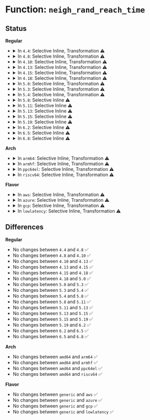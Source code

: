 # Function: <code>neigh_rand_reach_time</code>

## Status
<b>Regular</b>
<ul>
<li>
<details>
<summary>In <code>4.4</code>: Selective Inline, Transformation ⚠️</summary>

```c
long unsigned int neigh_rand_reach_time(long unsigned int base);
```

**Collision:** Unique Global

**Inline:** Selective

**Transformation:** True

**Instances:**

```
In net/core/neighbour.c (ffffffff81725680)
Location: net/core/neighbour.c:112
Inline: True
Inline callers:
  - net/core/neighbour.c:neigh_parms_alloc
  - net/core/neighbour.c:neigh_proc_base_reachable_time
  - net/core/neighbour.c:neigh_periodic_work
  - net/core/neighbour.c:neightbl_set
  - net/core/neighbour.c:neigh_table_init
Direct callers:
  - net/core/neighbour.c:neigh_parms_alloc
  - net/core/neighbour.c:neigh_proc_base_reachable_time
  - net/core/neighbour.c:neigh_periodic_work
  - net/core/neighbour.c:neightbl_set
  - net/core/neighbour.c:neigh_table_init
  - net/ipv6/ndisc.c:ndisc_ifinfo_sysctl_change
  - net/ipv6/ndisc.c:ndisc_router_discovery
```
**Symbols:**

```
ffffffff81725680-ffffffff817256a3: neigh_rand_reach_time.part.25 (STB_LOCAL)
ffffffff817256b0-ffffffff817256c8: neigh_rand_reach_time (STB_GLOBAL)
```
</details>
</li>
<li>
<details>
<summary>In <code>4.8</code>: Selective Inline, Transformation ⚠️</summary>

```c
long unsigned int neigh_rand_reach_time(long unsigned int base);
```

**Collision:** Unique Global

**Inline:** Selective

**Transformation:** True

**Instances:**

```
In net/core/neighbour.c (ffffffff8178f2fe)
Location: net/core/neighbour.c:112
Inline: True
Inline callers:
  - net/core/neighbour.c:neigh_proc_base_reachable_time
  - net/core/neighbour.c:neightbl_set
  - net/core/neighbour.c:neigh_table_init
  - net/core/neighbour.c:neigh_parms_alloc
  - net/core/neighbour.c:neigh_periodic_work
Direct callers:
  - net/core/neighbour.c:neigh_proc_base_reachable_time
  - net/core/neighbour.c:neightbl_set
  - net/core/neighbour.c:neigh_table_init
  - net/core/neighbour.c:neigh_parms_alloc
  - net/core/neighbour.c:neigh_periodic_work
  - net/ipv6/ndisc.c:ndisc_ifinfo_sysctl_change
  - net/ipv6/ndisc.c:ndisc_router_discovery
```
**Symbols:**

```
ffffffff8178f130-ffffffff8178f153: neigh_rand_reach_time.part.25 (STB_LOCAL)
ffffffff8178f160-ffffffff8178f179: neigh_rand_reach_time (STB_GLOBAL)
```
</details>
</li>
<li>
<details>
<summary>In <code>4.10</code>: Selective Inline, Transformation ⚠️</summary>

```c
long unsigned int neigh_rand_reach_time(long unsigned int base);
```

**Collision:** Unique Global

**Inline:** Selective

**Transformation:** True

**Instances:**

```
In net/core/neighbour.c (ffffffff817bcbae)
Location: net/core/neighbour.c:113
Inline: True
Inline callers:
  - net/core/neighbour.c:neigh_proc_base_reachable_time
  - net/core/neighbour.c:neightbl_set
  - net/core/neighbour.c:neigh_table_init
  - net/core/neighbour.c:neigh_parms_alloc
  - net/core/neighbour.c:neigh_periodic_work
Direct callers:
  - net/core/neighbour.c:neigh_proc_base_reachable_time
  - net/core/neighbour.c:neightbl_set
  - net/core/neighbour.c:neigh_table_init
  - net/core/neighbour.c:neigh_parms_alloc
  - net/core/neighbour.c:neigh_periodic_work
  - net/ipv6/ndisc.c:ndisc_ifinfo_sysctl_change
  - net/ipv6/ndisc.c:ndisc_router_discovery
```
**Symbols:**

```
ffffffff817bc9e0-ffffffff817bca03: neigh_rand_reach_time.part.27 (STB_LOCAL)
ffffffff817bca10-ffffffff817bca29: neigh_rand_reach_time (STB_GLOBAL)
```
</details>
</li>
<li>
<details>
<summary>In <code>4.13</code>: Selective Inline, Transformation ⚠️</summary>

```c
long unsigned int neigh_rand_reach_time(long unsigned int base);
```

**Collision:** Unique Global

**Inline:** Selective

**Transformation:** True

**Instances:**

```
In net/core/neighbour.c (ffffffff817db270)
Location: net/core/neighbour.c:114
Inline: True
Inline callers:
  - net/core/neighbour.c:neigh_proc_base_reachable_time
  - net/core/neighbour.c:neightbl_set
  - net/core/neighbour.c:neigh_table_init
  - net/core/neighbour.c:neigh_parms_alloc
  - net/core/neighbour.c:neigh_periodic_work
Direct callers:
  - net/core/neighbour.c:neigh_proc_base_reachable_time
  - net/core/neighbour.c:neightbl_set
  - net/core/neighbour.c:neigh_table_init
  - net/core/neighbour.c:neigh_parms_alloc
  - net/core/neighbour.c:neigh_periodic_work
  - net/ipv6/ndisc.c:ndisc_ifinfo_sysctl_change
  - net/ipv6/ndisc.c:ndisc_router_discovery
```
**Symbols:**

```
ffffffff817db0b0-ffffffff817db0d3: neigh_rand_reach_time.part.27 (STB_LOCAL)
ffffffff817db0e0-ffffffff817db0fa: neigh_rand_reach_time (STB_GLOBAL)
```
</details>
</li>
<li>
<details>
<summary>In <code>4.15</code>: Selective Inline, Transformation ⚠️</summary>

```c
long unsigned int neigh_rand_reach_time(long unsigned int base);
```

**Collision:** Unique Global

**Inline:** Selective

**Transformation:** True

**Instances:**

```
In net/core/neighbour.c (ffffffff81855a30)
Location: net/core/neighbour.c:114
Inline: True
Inline callers:
  - net/core/neighbour.c:neigh_proc_base_reachable_time
  - net/core/neighbour.c:neightbl_set
  - net/core/neighbour.c:neigh_table_init
  - net/core/neighbour.c:neigh_parms_alloc
  - net/core/neighbour.c:neigh_periodic_work
Direct callers:
  - net/core/neighbour.c:neigh_proc_base_reachable_time
  - net/core/neighbour.c:neightbl_set
  - net/core/neighbour.c:neigh_table_init
  - net/core/neighbour.c:neigh_parms_alloc
  - net/core/neighbour.c:neigh_periodic_work
  - net/ipv6/ndisc.c:ndisc_ifinfo_sysctl_change
  - net/ipv6/ndisc.c:ndisc_router_discovery
```
**Symbols:**

```
ffffffff81855860-ffffffff81855883: neigh_rand_reach_time.part.27 (STB_LOCAL)
ffffffff81855890-ffffffff818558aa: neigh_rand_reach_time (STB_GLOBAL)
```
</details>
</li>
<li>
<details>
<summary>In <code>4.18</code>: Selective Inline, Transformation ⚠️</summary>

```c
long unsigned int neigh_rand_reach_time(long unsigned int base);
```

**Collision:** Unique Global

**Inline:** Selective

**Transformation:** True

**Instances:**

```
In net/core/neighbour.c (ffffffff818a0fde)
Location: net/core/neighbour.c:115
Inline: True
Inline callers:
  - net/core/neighbour.c:neigh_proc_base_reachable_time
  - net/core/neighbour.c:neightbl_set
  - net/core/neighbour.c:neigh_table_init
  - net/core/neighbour.c:neigh_parms_alloc
  - net/core/neighbour.c:neigh_periodic_work
Direct callers:
  - net/core/neighbour.c:neigh_proc_base_reachable_time
  - net/core/neighbour.c:neightbl_set
  - net/core/neighbour.c:neigh_table_init
  - net/core/neighbour.c:neigh_parms_alloc
  - net/core/neighbour.c:neigh_periodic_work
  - net/ipv6/ndisc.c:ndisc_ifinfo_sysctl_change
  - net/ipv6/ndisc.c:ndisc_router_discovery
```
**Symbols:**

```
ffffffff818a0e00-ffffffff818a0e23: neigh_rand_reach_time.part.36 (STB_LOCAL)
ffffffff818a0e30-ffffffff818a0e49: neigh_rand_reach_time (STB_GLOBAL)
```
</details>
</li>
<li>
<details>
<summary>In <code>5.0</code>: Selective Inline, Transformation ⚠️</summary>

```c
long unsigned int neigh_rand_reach_time(long unsigned int base);
```

**Collision:** Unique Global

**Inline:** Selective

**Transformation:** True

**Instances:**

```
In net/core/neighbour.c (ffffffff818c384e)
Location: net/core/neighbour.c:116
Inline: True
Inline callers:
  - net/core/neighbour.c:neigh_proc_base_reachable_time
  - net/core/neighbour.c:neightbl_set
  - net/core/neighbour.c:neigh_table_init
  - net/core/neighbour.c:neigh_parms_alloc
  - net/core/neighbour.c:neigh_periodic_work
Direct callers:
  - net/core/neighbour.c:neigh_proc_base_reachable_time
  - net/core/neighbour.c:neightbl_set
  - net/core/neighbour.c:neigh_table_init
  - net/core/neighbour.c:neigh_parms_alloc
  - net/core/neighbour.c:neigh_periodic_work
  - net/ipv6/ndisc.c:ndisc_ifinfo_sysctl_change
  - net/ipv6/ndisc.c:ndisc_router_discovery
```
**Symbols:**

```
ffffffff818c3780-ffffffff818c37a3: neigh_rand_reach_time.part.40 (STB_LOCAL)
ffffffff818c37b0-ffffffff818c37c9: neigh_rand_reach_time (STB_GLOBAL)
```
</details>
</li>
<li>
<details>
<summary>In <code>5.3</code>: Selective Inline, Transformation ⚠️</summary>

```c
long unsigned int neigh_rand_reach_time(long unsigned int base);
```

**Collision:** Unique Global

**Inline:** Selective

**Transformation:** True

**Instances:**

```
In net/core/neighbour.c (ffffffff8191096a)
Location: net/core/neighbour.c:116
Inline: True
Inline callers:
  - net/core/neighbour.c:neigh_proc_base_reachable_time
  - net/core/neighbour.c:neightbl_set
  - net/core/neighbour.c:neigh_table_init
  - net/core/neighbour.c:neigh_parms_alloc
  - net/core/neighbour.c:neigh_periodic_work
Direct callers:
  - net/core/neighbour.c:neigh_proc_base_reachable_time
  - net/core/neighbour.c:neightbl_set
  - net/core/neighbour.c:neigh_table_init
  - net/core/neighbour.c:neigh_parms_alloc
  - net/core/neighbour.c:neigh_periodic_work
  - net/ipv6/ndisc.c:ndisc_ifinfo_sysctl_change
  - net/ipv6/ndisc.c:ndisc_router_discovery
```
**Symbols:**

```
ffffffff8190f890-ffffffff8190f8b3: neigh_rand_reach_time.part.0 (STB_LOCAL)
ffffffff8190f8c0-ffffffff8190f8d9: neigh_rand_reach_time (STB_GLOBAL)
```
</details>
</li>
<li>
<details>
<summary>In <code>5.4</code>: Selective Inline, Transformation ⚠️</summary>

```c
long unsigned int neigh_rand_reach_time(long unsigned int base);
```

**Collision:** Unique Global

**Inline:** Selective

**Transformation:** True

**Instances:**

```
In net/core/neighbour.c (ffffffff81942fda)
Location: net/core/neighbour.c:113
Inline: True
Inline callers:
  - net/core/neighbour.c:neigh_proc_base_reachable_time
  - net/core/neighbour.c:neightbl_set
  - net/core/neighbour.c:neigh_table_init
  - net/core/neighbour.c:neigh_parms_alloc
  - net/core/neighbour.c:neigh_periodic_work
Direct callers:
  - net/core/neighbour.c:neigh_proc_base_reachable_time
  - net/core/neighbour.c:neightbl_set
  - net/core/neighbour.c:neigh_table_init
  - net/core/neighbour.c:neigh_parms_alloc
  - net/core/neighbour.c:neigh_periodic_work
  - net/ipv6/ndisc.c:ndisc_ifinfo_sysctl_change
  - net/ipv6/ndisc.c:ndisc_router_discovery
```
**Symbols:**

```
ffffffff81941f00-ffffffff81941f23: neigh_rand_reach_time.part.0 (STB_LOCAL)
ffffffff81941f30-ffffffff81941f49: neigh_rand_reach_time (STB_GLOBAL)
```
</details>
</li>
<li>
<details>
<summary>In <code>5.8</code>: Selective Inline ⚠️</summary>

```c
long unsigned int neigh_rand_reach_time(long unsigned int base);
```

**Collision:** Unique Global

**Inline:** Selective

**Transformation:** False

**Instances:**

```
In net/core/neighbour.c (ffffffff81a1371a)
Location: net/core/neighbour.c:113
Inline: True
Inline callers:
  - net/core/neighbour.c:neigh_proc_base_reachable_time
  - net/core/neighbour.c:neigh_proc_base_reachable_time
  - net/core/neighbour.c:neightbl_set
  - net/core/neighbour.c:neightbl_set
  - net/core/neighbour.c:neigh_table_init
  - net/core/neighbour.c:neigh_table_init
  - net/core/neighbour.c:neigh_parms_alloc
  - net/core/neighbour.c:neigh_parms_alloc
  - net/core/neighbour.c:neigh_periodic_work
  - net/core/neighbour.c:neigh_periodic_work
Direct callers:
  - net/ipv6/ndisc.c:ndisc_ifinfo_sysctl_change
  - net/ipv6/ndisc.c:ndisc_router_discovery
```
**Symbols:**

```
ffffffff81a12150-ffffffff81a12187: neigh_rand_reach_time (STB_GLOBAL)
```
</details>
</li>
<li>
<details>
<summary>In <code>5.11</code>: Selective Inline ⚠️</summary>

```c
long unsigned int neigh_rand_reach_time(long unsigned int base);
```

**Collision:** Unique Global

**Inline:** Selective

**Transformation:** False

**Instances:**

```
In net/core/neighbour.c (ffffffff81a13afa)
Location: net/core/neighbour.c:113
Inline: True
Inline callers:
  - net/core/neighbour.c:neigh_proc_base_reachable_time
  - net/core/neighbour.c:neigh_proc_base_reachable_time
  - net/core/neighbour.c:neightbl_set
  - net/core/neighbour.c:neightbl_set
  - net/core/neighbour.c:neigh_table_init
  - net/core/neighbour.c:neigh_table_init
  - net/core/neighbour.c:neigh_parms_alloc
  - net/core/neighbour.c:neigh_parms_alloc
  - net/core/neighbour.c:neigh_periodic_work
  - net/core/neighbour.c:neigh_periodic_work
Direct callers:
  - net/ipv6/ndisc.c:ndisc_ifinfo_sysctl_change
  - net/ipv6/ndisc.c:ndisc_router_discovery
```
**Symbols:**

```
ffffffff81a123c0-ffffffff81a123f7: neigh_rand_reach_time (STB_GLOBAL)
```
</details>
</li>
<li>
<details>
<summary>In <code>5.13</code>: Selective Inline ⚠️</summary>

```c
long unsigned int neigh_rand_reach_time(long unsigned int base);
```

**Collision:** Unique Global

**Inline:** Selective

**Transformation:** False

**Instances:**

```
In net/core/neighbour.c (ffffffff819f9c2c)
Location: net/core/neighbour.c:112
Inline: True
Inline callers:
  - net/core/neighbour.c:neigh_proc_base_reachable_time
  - net/core/neighbour.c:neigh_proc_base_reachable_time
  - net/core/neighbour.c:neightbl_set
  - net/core/neighbour.c:neightbl_set
  - net/core/neighbour.c:neigh_table_init
  - net/core/neighbour.c:neigh_table_init
  - net/core/neighbour.c:neigh_parms_alloc
  - net/core/neighbour.c:neigh_parms_alloc
  - net/core/neighbour.c:neigh_periodic_work
  - net/core/neighbour.c:neigh_periodic_work
Direct callers:
  - net/ipv6/ndisc.c:ndisc_ifinfo_sysctl_change
  - net/ipv6/ndisc.c:ndisc_router_discovery
```
**Symbols:**

```
ffffffff819f8ff0-ffffffff819f9027: neigh_rand_reach_time (STB_GLOBAL)
```
</details>
</li>
<li>
<details>
<summary>In <code>5.15</code>: Selective Inline ⚠️</summary>

```c
long unsigned int neigh_rand_reach_time(long unsigned int base);
```

**Collision:** Unique Global

**Inline:** Selective

**Transformation:** False

**Instances:**

```
In net/core/neighbour.c (ffffffff81aab69c)
Location: net/core/neighbour.c:112
Inline: True
Inline callers:
  - net/core/neighbour.c:neigh_proc_base_reachable_time
  - net/core/neighbour.c:neigh_proc_base_reachable_time
  - net/core/neighbour.c:neightbl_set
  - net/core/neighbour.c:neightbl_set
  - net/core/neighbour.c:neigh_table_init
  - net/core/neighbour.c:neigh_table_init
  - net/core/neighbour.c:neigh_parms_alloc
  - net/core/neighbour.c:neigh_parms_alloc
  - net/core/neighbour.c:neigh_periodic_work
  - net/core/neighbour.c:neigh_periodic_work
Direct callers:
  - net/ipv6/ndisc.c:ndisc_ifinfo_sysctl_change
  - net/ipv6/ndisc.c:ndisc_router_discovery
```
**Symbols:**

```
ffffffff81aaabd0-ffffffff81aaac07: neigh_rand_reach_time (STB_GLOBAL)
```
</details>
</li>
<li>
<details>
<summary>In <code>5.19</code>: Selective Inline ⚠️</summary>

```c
long unsigned int neigh_rand_reach_time(long unsigned int base);
```

**Collision:** Unique Global

**Inline:** Selective

**Transformation:** False

**Instances:**

```
In net/core/neighbour.c (ffffffff81c23f2a)
Location: net/core/neighbour.c:112
Inline: True
Inline callers:
  - net/core/neighbour.c:neigh_proc_base_reachable_time
  - net/core/neighbour.c:neigh_proc_base_reachable_time
  - net/core/neighbour.c:neightbl_set
  - net/core/neighbour.c:neightbl_set
  - net/core/neighbour.c:neigh_table_init
  - net/core/neighbour.c:neigh_table_init
  - net/core/neighbour.c:neigh_parms_alloc
  - net/core/neighbour.c:neigh_parms_alloc
  - net/core/neighbour.c:neigh_periodic_work
  - net/core/neighbour.c:neigh_periodic_work
Direct callers:
  - net/ipv6/ndisc.c:ndisc_ifinfo_sysctl_change
  - net/ipv6/ndisc.c:ndisc_router_discovery
```
**Symbols:**

```
ffffffff81c23b10-ffffffff81c23b56: neigh_rand_reach_time (STB_GLOBAL)
```
</details>
</li>
<li>
<details>
<summary>In <code>6.2</code>: Selective Inline ⚠️</summary>

```c
long unsigned int neigh_rand_reach_time(long unsigned int base);
```

**Collision:** Unique Global

**Inline:** Selective

**Transformation:** False

**Instances:**

```
In net/core/neighbour.c (ffffffff81dd8d7f)
Location: net/core/neighbour.c:112
Inline: True
Inline callers:
  - net/core/neighbour.c:neigh_proc_base_reachable_time
  - net/core/neighbour.c:neigh_proc_base_reachable_time
  - net/core/neighbour.c:neightbl_set
  - net/core/neighbour.c:neightbl_set
  - net/core/neighbour.c:neigh_table_init
  - net/core/neighbour.c:neigh_table_init
  - net/core/neighbour.c:neigh_parms_alloc
  - net/core/neighbour.c:neigh_parms_alloc
  - net/core/neighbour.c:neigh_periodic_work
  - net/core/neighbour.c:neigh_periodic_work
Direct callers:
  - net/ipv6/ndisc.c:ndisc_ifinfo_sysctl_change
  - net/ipv6/ndisc.c:ndisc_router_discovery
```
**Symbols:**

```
ffffffff81dd8830-ffffffff81dd886d: neigh_rand_reach_time (STB_GLOBAL)
```
</details>
</li>
<li>
<details>
<summary>In <code>6.5</code>: Selective Inline ⚠️</summary>

```c
long unsigned int neigh_rand_reach_time(long unsigned int base);
```

**Collision:** Unique Global

**Inline:** Selective

**Transformation:** False

**Instances:**

```
In net/core/neighbour.c (ffffffff81e4998f)
Location: net/core/neighbour.c:112
Inline: True
Inline callers:
  - net/core/neighbour.c:neigh_proc_base_reachable_time
  - net/core/neighbour.c:neigh_proc_base_reachable_time
  - net/core/neighbour.c:neightbl_set
  - net/core/neighbour.c:neightbl_set
  - net/core/neighbour.c:neigh_table_init
  - net/core/neighbour.c:neigh_table_init
  - net/core/neighbour.c:neigh_parms_alloc
  - net/core/neighbour.c:neigh_parms_alloc
  - net/core/neighbour.c:neigh_periodic_work
  - net/core/neighbour.c:neigh_periodic_work
Direct callers:
  - net/ipv6/ndisc.c:ndisc_ifinfo_sysctl_change
  - net/ipv6/ndisc.c:ndisc_router_discovery
```
**Symbols:**

```
ffffffff81e48e80-ffffffff81e48ebd: neigh_rand_reach_time (STB_GLOBAL)
```
</details>
</li>
<li>
<details>
<summary>In <code>6.8</code>: Selective Inline ⚠️</summary>

```c
long unsigned int neigh_rand_reach_time(long unsigned int base);
```

**Collision:** Unique Global

**Inline:** Selective

**Transformation:** False

**Instances:**

```
In net/core/neighbour.c (ffffffff81f086af)
Location: net/core/neighbour.c:112
Inline: True
Inline callers:
  - net/core/neighbour.c:neigh_proc_base_reachable_time
  - net/core/neighbour.c:neigh_proc_base_reachable_time
  - net/core/neighbour.c:neightbl_set
  - net/core/neighbour.c:neightbl_set
  - net/core/neighbour.c:neigh_table_init
  - net/core/neighbour.c:neigh_table_init
  - net/core/neighbour.c:neigh_parms_alloc
  - net/core/neighbour.c:neigh_parms_alloc
  - net/core/neighbour.c:neigh_periodic_work
  - net/core/neighbour.c:neigh_periodic_work
Direct callers:
  - net/ipv6/ndisc.c:ndisc_ifinfo_sysctl_change
  - net/ipv6/ndisc.c:ndisc_router_discovery
```
**Symbols:**

```
ffffffff81f07b70-ffffffff81f07bad: neigh_rand_reach_time (STB_GLOBAL)
```
</details>
</li>
</ul>
<b>Arch</b>
<ul>
<li>
<details>
<summary>In <code>arm64</code>: Selective Inline, Transformation ⚠️</summary>

```c
long unsigned int neigh_rand_reach_time(long unsigned int base);
```

**Collision:** Unique Global

**Inline:** Selective

**Transformation:** True

**Instances:**

```
In net/core/neighbour.c (ffff800010be3ad4)
Location: net/core/neighbour.c:113
Inline: True
Inline callers:
  - net/core/neighbour.c:neigh_proc_base_reachable_time
  - net/core/neighbour.c:neightbl_set
  - net/core/neighbour.c:neigh_table_init
  - net/core/neighbour.c:neigh_parms_alloc
  - net/core/neighbour.c:neigh_periodic_work
Direct callers:
  - net/core/neighbour.c:neigh_proc_base_reachable_time
  - net/core/neighbour.c:neightbl_set
  - net/core/neighbour.c:neigh_table_init
  - net/core/neighbour.c:neigh_parms_alloc
  - net/core/neighbour.c:neigh_periodic_work
  - net/ipv6/ndisc.c:ndisc_ifinfo_sysctl_change
  - net/ipv6/ndisc.c:ndisc_router_discovery
```
**Symbols:**

```
ffff800010be1a98-ffff800010be1ad0: neigh_rand_reach_time.part.0 (STB_LOCAL)
ffff800010be1ad0-ffff800010be1b18: neigh_rand_reach_time (STB_GLOBAL)
```
</details>
</li>
<li>
<details>
<summary>In <code>armhf</code>: Selective Inline, Transformation ⚠️</summary>

```c
long unsigned int neigh_rand_reach_time(long unsigned int base);
```

**Collision:** Unique Global

**Inline:** Selective

**Transformation:** True

**Instances:**

```
In net/core/neighbour.c (c0cfc8ec)
Location: net/core/neighbour.c:113
Inline: True
Inline callers:
  - net/core/neighbour.c:neigh_proc_base_reachable_time
  - net/core/neighbour.c:neightbl_set
  - net/core/neighbour.c:neigh_table_init
  - net/core/neighbour.c:neigh_parms_alloc
  - net/core/neighbour.c:neigh_periodic_work
Direct callers:
  - net/core/neighbour.c:neigh_proc_base_reachable_time
  - net/core/neighbour.c:neightbl_set
  - net/core/neighbour.c:neigh_table_init
  - net/core/neighbour.c:neigh_parms_alloc
  - net/core/neighbour.c:neigh_periodic_work
  - net/ipv6/ndisc.c:ndisc_ifinfo_sysctl_change
  - net/ipv6/ndisc.c:ndisc_router_discovery
```
**Symbols:**

```
c0cfc7dc-c0cfc808: neigh_rand_reach_time.part.0 (STB_LOCAL)
c0cfc808-c0cfc83c: neigh_rand_reach_time (STB_GLOBAL)
```
</details>
</li>
<li>
<details>
<summary>In <code>ppc64el</code>: Selective Inline, Transformation ⚠️</summary>

```c
long unsigned int neigh_rand_reach_time(long unsigned int base);
```

**Collision:** Unique Global

**Inline:** Selective

**Transformation:** True

**Instances:**

```
In net/core/neighbour.c (c000000000cc3f34)
Location: net/core/neighbour.c:113
Inline: True
Inline callers:
  - net/core/neighbour.c:neigh_proc_base_reachable_time
  - net/core/neighbour.c:neightbl_set
  - net/core/neighbour.c:neigh_table_init
  - net/core/neighbour.c:neigh_parms_alloc
  - net/core/neighbour.c:neigh_periodic_work
Direct callers:
  - net/core/neighbour.c:neigh_proc_base_reachable_time
  - net/core/neighbour.c:neightbl_set
  - net/core/neighbour.c:neigh_table_init
  - net/core/neighbour.c:neigh_parms_alloc
  - net/core/neighbour.c:neigh_periodic_work
  - net/ipv6/ndisc.c:ndisc_ifinfo_sysctl_change
  - net/ipv6/ndisc.c:ndisc_router_discovery
```
**Symbols:**

```
c000000000cc3b90-c000000000cc3be4: neigh_rand_reach_time.part.0 (STB_LOCAL)
c000000000cc3bf0-c000000000cc3c0c: neigh_rand_reach_time (STB_GLOBAL)
```
</details>
</li>
<li>
<details>
<summary>In <code>riscv64</code>: Selective Inline, Transformation ⚠️</summary>

```c
long unsigned int neigh_rand_reach_time(long unsigned int base);
```

**Collision:** Unique Global

**Inline:** Selective

**Transformation:** True

**Instances:**

```
In net/core/neighbour.c (ffffffe00076860c)
Location: net/core/neighbour.c:113
Inline: True
Inline callers:
  - net/core/neighbour.c:neigh_proc_base_reachable_time
  - net/core/neighbour.c:neightbl_set
  - net/core/neighbour.c:neigh_table_init
  - net/core/neighbour.c:neigh_parms_alloc
  - net/core/neighbour.c:neigh_periodic_work
Direct callers:
  - net/core/neighbour.c:neigh_proc_base_reachable_time
  - net/core/neighbour.c:neightbl_set
  - net/core/neighbour.c:neigh_table_init
  - net/core/neighbour.c:neigh_parms_alloc
  - net/core/neighbour.c:neigh_periodic_work
  - net/ipv6/ndisc.c:ndisc_ifinfo_sysctl_change
  - net/ipv6/ndisc.c:ndisc_router_discovery
```
**Symbols:**

```
ffffffe0007683de-ffffffe000768412: neigh_rand_reach_time.part.0 (STB_LOCAL)
ffffffe000768412-ffffffe00076844e: neigh_rand_reach_time (STB_GLOBAL)
```
</details>
</li>
</ul>
<b>Flavor</b>
<ul>
<li>
<details>
<summary>In <code>aws</code>: Selective Inline, Transformation ⚠️</summary>

```c
long unsigned int neigh_rand_reach_time(long unsigned int base);
```

**Collision:** Unique Global

**Inline:** Selective

**Transformation:** True

**Instances:**

```
In net/core/neighbour.c (ffffffff818e2faa)
Location: net/core/neighbour.c:113
Inline: True
Inline callers:
  - net/core/neighbour.c:neigh_proc_base_reachable_time
  - net/core/neighbour.c:neightbl_set
  - net/core/neighbour.c:neigh_table_init
  - net/core/neighbour.c:neigh_parms_alloc
  - net/core/neighbour.c:neigh_periodic_work
Direct callers:
  - net/core/neighbour.c:neigh_proc_base_reachable_time
  - net/core/neighbour.c:neightbl_set
  - net/core/neighbour.c:neigh_table_init
  - net/core/neighbour.c:neigh_parms_alloc
  - net/core/neighbour.c:neigh_periodic_work
  - net/ipv6/ndisc.c:ndisc_ifinfo_sysctl_change
  - net/ipv6/ndisc.c:ndisc_router_discovery
```
**Symbols:**

```
ffffffff818e1ed0-ffffffff818e1ef3: neigh_rand_reach_time.part.0 (STB_LOCAL)
ffffffff818e1f00-ffffffff818e1f19: neigh_rand_reach_time (STB_GLOBAL)
```
</details>
</li>
<li>
<details>
<summary>In <code>azure</code>: Selective Inline, Transformation ⚠️</summary>

```c
long unsigned int neigh_rand_reach_time(long unsigned int base);
```

**Collision:** Unique Global

**Inline:** Selective

**Transformation:** True

**Instances:**

```
In net/core/neighbour.c (ffffffff8189cdea)
Location: net/core/neighbour.c:113
Inline: True
Inline callers:
  - net/core/neighbour.c:neigh_proc_base_reachable_time
  - net/core/neighbour.c:neightbl_set
  - net/core/neighbour.c:neigh_table_init
  - net/core/neighbour.c:neigh_parms_alloc
  - net/core/neighbour.c:neigh_periodic_work
Direct callers:
  - net/core/neighbour.c:neigh_proc_base_reachable_time
  - net/core/neighbour.c:neightbl_set
  - net/core/neighbour.c:neigh_table_init
  - net/core/neighbour.c:neigh_parms_alloc
  - net/core/neighbour.c:neigh_periodic_work
  - net/ipv6/ndisc.c:ndisc_ifinfo_sysctl_change
  - net/ipv6/ndisc.c:ndisc_router_discovery
```
**Symbols:**

```
ffffffff8189bd10-ffffffff8189bd33: neigh_rand_reach_time.part.0 (STB_LOCAL)
ffffffff8189bd40-ffffffff8189bd59: neigh_rand_reach_time (STB_GLOBAL)
```
</details>
</li>
<li>
<details>
<summary>In <code>gcp</code>: Selective Inline, Transformation ⚠️</summary>

```c
long unsigned int neigh_rand_reach_time(long unsigned int base);
```

**Collision:** Unique Global

**Inline:** Selective

**Transformation:** True

**Instances:**

```
In net/core/neighbour.c (ffffffff81933fda)
Location: net/core/neighbour.c:113
Inline: True
Inline callers:
  - net/core/neighbour.c:neigh_proc_base_reachable_time
  - net/core/neighbour.c:neightbl_set
  - net/core/neighbour.c:neigh_table_init
  - net/core/neighbour.c:neigh_parms_alloc
  - net/core/neighbour.c:neigh_periodic_work
Direct callers:
  - net/core/neighbour.c:neigh_proc_base_reachable_time
  - net/core/neighbour.c:neightbl_set
  - net/core/neighbour.c:neigh_table_init
  - net/core/neighbour.c:neigh_parms_alloc
  - net/core/neighbour.c:neigh_periodic_work
  - net/ipv6/ndisc.c:ndisc_ifinfo_sysctl_change
  - net/ipv6/ndisc.c:ndisc_router_discovery
```
**Symbols:**

```
ffffffff81932f00-ffffffff81932f23: neigh_rand_reach_time.part.0 (STB_LOCAL)
ffffffff81932f30-ffffffff81932f49: neigh_rand_reach_time (STB_GLOBAL)
```
</details>
</li>
<li>
<details>
<summary>In <code>lowlatency</code>: Selective Inline, Transformation ⚠️</summary>

```c
long unsigned int neigh_rand_reach_time(long unsigned int base);
```

**Collision:** Unique Global

**Inline:** Selective

**Transformation:** True

**Instances:**

```
In net/core/neighbour.c (ffffffff819556ea)
Location: net/core/neighbour.c:113
Inline: True
Inline callers:
  - net/core/neighbour.c:neigh_proc_base_reachable_time
  - net/core/neighbour.c:neightbl_set
  - net/core/neighbour.c:neigh_table_init
  - net/core/neighbour.c:neigh_parms_alloc
  - net/core/neighbour.c:neigh_periodic_work
Direct callers:
  - net/core/neighbour.c:neigh_proc_base_reachable_time
  - net/core/neighbour.c:neightbl_set
  - net/core/neighbour.c:neigh_table_init
  - net/core/neighbour.c:neigh_parms_alloc
  - net/core/neighbour.c:neigh_periodic_work
  - net/ipv6/ndisc.c:ndisc_ifinfo_sysctl_change
  - net/ipv6/ndisc.c:ndisc_router_discovery
```
**Symbols:**

```
ffffffff81954830-ffffffff81954853: neigh_rand_reach_time.part.0 (STB_LOCAL)
ffffffff81954860-ffffffff81954879: neigh_rand_reach_time (STB_GLOBAL)
```
</details>
</li>
</ul>

## Differences
<b>Regular</b>
<ul>
<li>
No changes between <code>4.4</code> and <code>4.8</code> ✅
</li>
<li>
No changes between <code>4.8</code> and <code>4.10</code> ✅
</li>
<li>
No changes between <code>4.10</code> and <code>4.13</code> ✅
</li>
<li>
No changes between <code>4.13</code> and <code>4.15</code> ✅
</li>
<li>
No changes between <code>4.15</code> and <code>4.18</code> ✅
</li>
<li>
No changes between <code>4.18</code> and <code>5.0</code> ✅
</li>
<li>
No changes between <code>5.0</code> and <code>5.3</code> ✅
</li>
<li>
No changes between <code>5.3</code> and <code>5.4</code> ✅
</li>
<li>
No changes between <code>5.4</code> and <code>5.8</code> ✅
</li>
<li>
No changes between <code>5.8</code> and <code>5.11</code> ✅
</li>
<li>
No changes between <code>5.11</code> and <code>5.13</code> ✅
</li>
<li>
No changes between <code>5.13</code> and <code>5.15</code> ✅
</li>
<li>
No changes between <code>5.15</code> and <code>5.19</code> ✅
</li>
<li>
No changes between <code>5.19</code> and <code>6.2</code> ✅
</li>
<li>
No changes between <code>6.2</code> and <code>6.5</code> ✅
</li>
<li>
No changes between <code>6.5</code> and <code>6.8</code> ✅
</li>
</ul>
<b>Arch</b>
<ul>
<li>
No changes between <code>amd64</code> and <code>arm64</code> ✅
</li>
<li>
No changes between <code>amd64</code> and <code>armhf</code> ✅
</li>
<li>
No changes between <code>amd64</code> and <code>ppc64el</code> ✅
</li>
<li>
No changes between <code>amd64</code> and <code>riscv64</code> ✅
</li>
</ul>
<b>Flavor</b>
<ul>
<li>
No changes between <code>generic</code> and <code>aws</code> ✅
</li>
<li>
No changes between <code>generic</code> and <code>azure</code> ✅
</li>
<li>
No changes between <code>generic</code> and <code>gcp</code> ✅
</li>
<li>
No changes between <code>generic</code> and <code>lowlatency</code> ✅
</li>
</ul>
